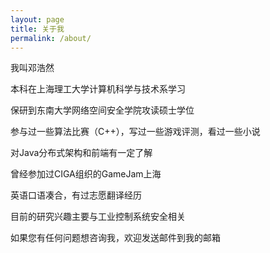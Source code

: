```yaml
---
layout: page
title: 关于我
permalink: /about/
---
```


我叫邓浩然

本科在上海理工大学计算机科学与技术系学习

保研到东南大学网络空间安全学院攻读硕士学位

参与过一些算法比赛（C++），写过一些游戏评测，看过一些小说

对Java分布式架构和前端有一定了解

曾经参加过CIGA组织的GameJam上海

英语口语凑合，有过志愿翻译经历

目前的研究兴趣主要与工业控制系统安全相关

如果您有任何问题想咨询我，欢迎发送邮件到我的邮箱